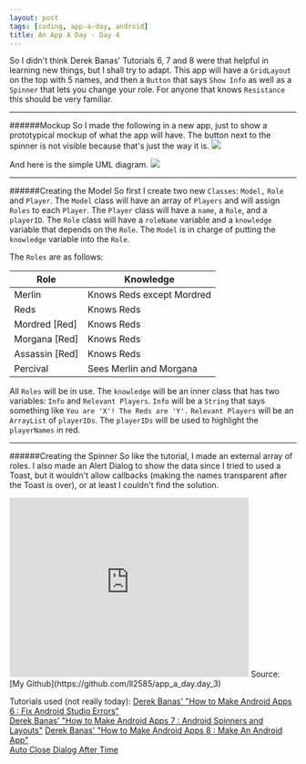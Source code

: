 ```yaml
---
layout: post
tags: [coding, app-a-day, android]
title: An App A Day - Day 4
---
```


So I didn't think Derek Banas' Tutorials 6, 7 and 8 were that helpful in learning new things, but I shall try to adapt.  This app will have a `GridLayout` on the top with 5 names, and then a `Button` that says `Show Info` as well as a `Spinner` that lets you change your role.  For anyone that knows `Resistance` this should be very familiar.

-------------
######Mockup
So I made the following in a new app, just to show a prototypical mockup of what the app will have.  The button next to the spinner is not visible because that's just the way it is.
![](http://i.imgur.com/0aXENYp.png)

And here is the simple UML diagram.
![](http://i.imgur.com/u7NofOA.png)

-------------
######Creating the Model
So first I create two new `Classes`: `Model,` `Role` and `Player`.  The `Model` class will have an array of `Players` and will assign `Roles` to each `Player`.  The `Player` class will have a `name`, a `Role`, and a `playerID`.  The `Role` class will have a `roleName` variable and a `knowledge` variable that depends on the `Role`.  The `Model` is in charge of putting the `knowledge` variable into the `Role`.

The `Roles` are as follows:

|   Role             |   Knowledge  |
|--------------------|-----------|
|   Merlin           |   Knows Reds except Mordred|
|   Reds             |   Knows Reds|
|   Mordred [Red]    |   Knows Reds|
|   Morgana [Red]    |   Knows Reds
|   Assassin [Red]   |   Knows Reds|
|   Percival         |   Sees Merlin and Morgana|

All `Roles` will be in use.  The `knowledge` will be an inner class that has two variables: `Info` and `Relevant Players`. `Info` will be a `String` that says something like `You are 'X'! The Reds are 'Y'.`  `Relevant Players` will be an `ArrayList` of `playerIDs`.  The `playerIDs` will be used to highlight the `playerNames` in red.

-------------
######Creating the Spinner
So like the tutorial, I made an external array of roles.  I also made an Alert Dialog to show the data since I tried to used a Toast, but it wouldn't allow callbacks (making the names transparent after the Toast is over), or at least I couldn't find the solution.

<iframe width="420" height="315" src="https://www.youtube.com/embed/IEDjZO4ogBA" frameborder="0" allowfullscreen></iframe>
Source: [My Github](https://github.com/ll2585/app_a_day.day_3)

Tutorials used (not really today):
[Derek Banas' "How to Make Android Apps 6 : Fix Android Studio Errors"](https://www.youtube.com/watch?v=q9jBrwEpr6g)  
[Derek Banas' "How to Make Android Apps 7 : Android Spinners and Layouts"](https://www.youtube.com/watch?v=OY8dRInKaqY)
[Derek Banas' "How to Make Android Apps 8 : Make An Android App"](https://www.youtube.com/watch?v=Mjjuk3Fac84)  
[Auto Close Dialog After Time](https://xjaphx.wordpress.com/2011/07/13/auto-close-dialog-after-a-specific-time/)